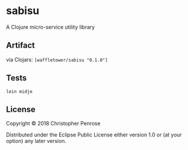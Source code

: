# sabisu
A Clojure micro-service utility library

## Artifact

via Clojars:
`[waffletower/sabisu "0.1.0"]`

## Tests

`lein midje`

## License

Copyright © 2018 Christopher Penrose

Distributed under the Eclipse Public License either version 1.0 or (at
your option) any later version.
